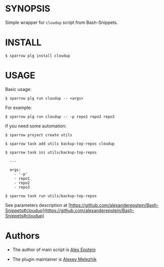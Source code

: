# SYNOPSIS

Simple wrapper for `cloudup` script from Bash-Snippets.


# INSTALL

    $ sparrow plg install cloudup

# USAGE

Basic usage:

    $ sparrow plg run cloudup -- <args>
    
For example:

    $ sparrow plg run cloudup -- -p repo1 repo2 repo3

If you need some automation:

    $ sparrow project create utils

    $ sparrow task add utils backup-top-repos cloudup

    $ sparrow task ini utils/backup-top-repos

      ---

      args:
        - '-p'
        - repo1
        - repo2
        - repo3

    $ sparrow task run utils/backup-top-repos

See parameters description at [https://github.com/alexanderepstein/Bash-Snippets#cloudup](https://github.com/alexanderepstein/Bash-Snippets#cloudup)

# Authors

* The author of main script is [Alex Epstein](https://github.com/alexanderepstein)

* The plugin maintainer is [Alexey Melezhik](https://github.com/melezhik/)



